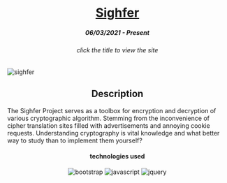 <h1 align="center"><a href="sighfer.vercel.app">Sighfer</a></h1>

<h5 align="center">06/03/2021 - Present</h5>

<h6 align="center">click the title to view the site</h6>

![sighfer](https://user-images.githubusercontent.com/19354579/170678623-1c42e6a8-eaec-47c3-895e-e0860249ec02.png)
<h2 align="center">Description</h2>

The Sighfer Project serves as a toolbox for encryption and decryption of various cryptographic algorithm. Stemming from the inconvenience of cipher translation sites filled with advertisements and annoying cookie requests. Understanding cryptography is vital knowledge and what better way to study than to implement them yourself?

<h4 align="center">technologies used</h4>

<div align="center">
   <img alt="bootstrap"    src="https://img.shields.io/badge/-Bootstrap-black?logo=bootstrap">
   <img alt="javascript"   src="https://img.shields.io/badge/-JavaScript-black?logo=javascript">
   <img alt="jquery"       src="https://img.shields.io/badge/-jQuery-black?logo=jquery">
</div>
